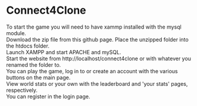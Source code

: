 # Connect4Clone

To start the game you will need to have xammp installed with the mysql module. <br>
Download the zip file from this github page. Place the unzipped folder into the htdocs folder. <br>
Launch XAMPP and start APACHE and mySQL. <br>
Start the website from http://localhost/connect4clone or with whatever you renamed the folder to. <br>
You can play the game, log in to or create an account with the various buttons on the main page.<br>
View world stats or your own with the leaderboard and 'your stats' pages, respectively.<br>
You can register in the login page.<br>


